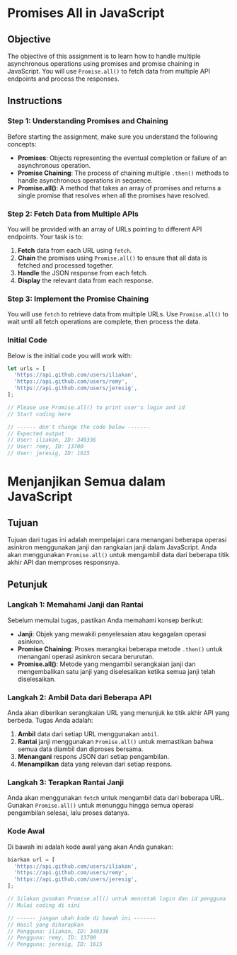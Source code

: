 # Promises All in JavaScript

## Objective

The objective of this assignment is to learn how to handle multiple asynchronous operations using promises and promise chaining in JavaScript. You will use `Promise.all()` to fetch data from multiple API endpoints and process the responses.

## Instructions

### Step 1: Understanding Promises and Chaining

Before starting the assignment, make sure you understand the following concepts:

- **Promises**: Objects representing the eventual completion or failure of an asynchronous operation.
- **Promise Chaining**: The process of chaining multiple `.then()` methods to handle asynchronous operations in sequence.
- **Promise.all()**: A method that takes an array of promises and returns a single promise that resolves when all the promises have resolved.

### Step 2: Fetch Data from Multiple APIs

You will be provided with an array of URLs pointing to different API endpoints. Your task is to:

1. **Fetch** data from each URL using `fetch`.
2. **Chain** the promises using `Promise.all()` to ensure that all data is fetched and processed together.
3. **Handle** the JSON response from each fetch.
4. **Display** the relevant data from each response.

### Step 3: Implement the Promise Chaining

You will use `fetch` to retrieve data from multiple URLs. Use `Promise.all()` to wait until all fetch operations are complete, then process the data.

### Initial Code

Below is the initial code you will work with:

```javascript
let urls = [
  'https://api.github.com/users/iliakan',
  'https://api.github.com/users/remy',
  'https://api.github.com/users/jeresig',
];

// Please use Promise.all() to print user's login and id
// Start coding here

// ------ don't change the code below -------
// Expected output
// User: iliakan, ID: 349336
// User: remy, ID: 13700
// User: jeresig, ID: 1615
```

# Menjanjikan Semua dalam JavaScript

## Tujuan

Tujuan dari tugas ini adalah mempelajari cara menangani beberapa operasi asinkron menggunakan janji dan rangkaian janji dalam JavaScript. Anda akan menggunakan `Promise.all()` untuk mengambil data dari beberapa titik akhir API dan memproses responsnya.

## Petunjuk

### Langkah 1: Memahami Janji dan Rantai

Sebelum memulai tugas, pastikan Anda memahami konsep berikut:

- **Janji**: Objek yang mewakili penyelesaian atau kegagalan operasi asinkron.
- **Promise Chaining**: Proses merangkai beberapa metode `.then()` untuk menangani operasi asinkron secara berurutan.
- **Promise.all()**: Metode yang mengambil serangkaian janji dan mengembalikan satu janji yang diselesaikan ketika semua janji telah diselesaikan.

### Langkah 2: Ambil Data dari Beberapa API

Anda akan diberikan serangkaian URL yang menunjuk ke titik akhir API yang berbeda. Tugas Anda adalah:

1. **Ambil** data dari setiap URL menggunakan `ambil`.
2. **Rantai** janji menggunakan `Promise.all()` untuk memastikan bahwa semua data diambil dan diproses bersama.
3. **Menangani** respons JSON dari setiap pengambilan.
4. **Menampilkan** data yang relevan dari setiap respons.

### Langkah 3: Terapkan Rantai Janji

Anda akan menggunakan `fetch` untuk mengambil data dari beberapa URL. Gunakan `Promise.all()` untuk menunggu hingga semua operasi pengambilan selesai, lalu proses datanya.

### Kode Awal

Di bawah ini adalah kode awal yang akan Anda gunakan:

```javascript
biarkan url = [
  'https://api.github.com/users/iliakan',
  'https://api.github.com/users/remy',
  'https://api.github.com/users/jeresig',
];

// Silakan gunakan Promise.all() untuk mencetak login dan id pengguna
// Mulai coding di sini

// ------ jangan ubah kode di bawah ini -------
// Hasil yang diharapkan
// Pengguna: iliakan, ID: 349336
// Pengguna: remy, ID: 13700
// Pengguna: jeresig, ID: 1615
```
